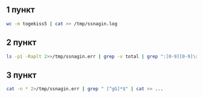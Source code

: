 ## 1 пункт

```bash
wc -m togekiss5 | cat >> /tmp/ssnagin.log
```

## 2 пункт

```bash
ls -p1 -Raplt 2>>/tmp/ssnagin.err | grep -v total | grep ":[0-9][0-9]\st" | head -n 2 | cat >> /tmp/ssnagin.log
```

## 3 пункт

```bash
cat -n * 2>/tmp/ssnagin.err | grep " [^gG]*$" | cat >> ...
```